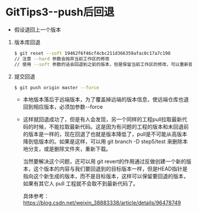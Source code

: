 # GitTips3--push后回退

+ 假设退回上一个版本

1. 版本库回退

   ```bash
   $ git reset --soft 19462f6f46cf4cbc211d366359afac0c17a7c190
   // 注意 --hard 参数会抛弃当前工作区的修改
   // 使用 --soft 参数的话会回退到之前的版本，但是保留当前工作区的修改，可以重新提交
   ```

2. 提交回退

   ```bash
   $ git push origin master --force
   ```

   + 本地版本落后于远端版本，为了覆盖掉远端的版本信息，使远端仓库也退回到相应版本，必须加参数--force

   + 这样就回退成功了，但是有人会发现，另一个同样的工程pull拉取最新代码的时候，不能拉取最新代码。这是因为有问题的工程的版本和未回退前的版本是一样的，现在回退了也就是版本降低了，pull是不可能从高版本降到低版本的。如果是这样，可以用 git branch -D step5/test 来删除本地分支，或是删除文件夹，重新下载。

     当然要解决这个问题，还可以用 git revert的作用通过反做创建一个新的版本，这个版本的内容与我们要回退到的目标版本一样，但是HEAD指针是指向这个新生成的版本，而不是目标版本，这样可以保留要回退的版本，如果有其它人 pull 工程就不会取不到最新代码了。

     具体参考：https://blog.csdn.net/weixin_38883338/article/details/96478749

   